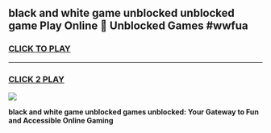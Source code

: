 
## black and white game unblocked unblocked game Play Online 👋 Unblocked Games #wwfua
<h3>
<a href="https://premium.freeplayer.one?title=black_and_white_game_unblocked&ref=21F">CLICK TO PLAY</a></h3>
<hr>

<h3>
<a href="https://premium.freeplayer.one?title=black_and_white_game_unblocked&ref=21F">CLICK 2 PLAY</a>
  
</h3>

<a href="https://premium.freeplayer.one?title=black_and_white_game_unblocked&ref=21F/"><img src="https://clearcache.store/games.png"></a>


**black and white game unblocked games unblocked: Your Gateway to Fun and Accessible Online Gaming**

